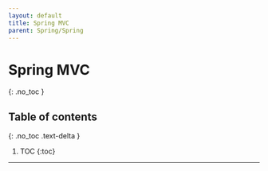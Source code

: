 ```yaml
---
layout: default
title: Spring MVC
parent: Spring/Spring
---
```


# Spring MVC
{: .no_toc }

## Table of contents
{: .no_toc .text-delta }

1. TOC
{:toc}

---
